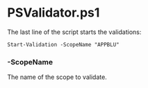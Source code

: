# PSValidator.ps1

The last line of the script starts the validations: 
```
Start-Validation -ScopeName "APPBLU"
```
### -ScopeName
The name of the scope to validate. 
